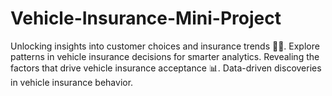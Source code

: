 # Vehicle-Insurance-Mini-Project
Unlocking insights into customer choices and insurance trends 🚗💡.  Explore patterns in vehicle insurance decisions for smarter analytics.  Revealing the factors that drive vehicle insurance acceptance 📊. Data-driven discoveries in vehicle insurance behavior.
